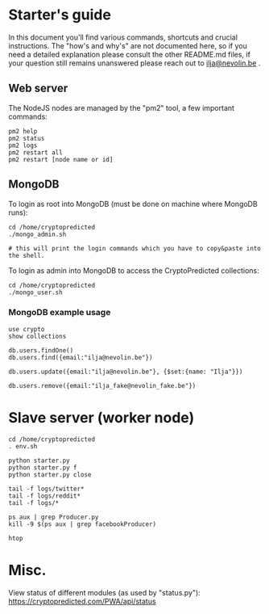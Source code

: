 # Starter's guide

In this document you'll find various commands, shortcuts and crucial instructions. The "how's and why's" are not documented here, so if you need a detailed explanation please consult the other README.md files, if your question still remains unanswered please reach out to ilja@nevolin.be .

## Web server
The  NodeJS nodes are managed by the "pm2" tool, a few important commands:
```
pm2 help
pm2 status
pm2 logs
pm2 restart all
pm2 restart [node name or id]
```

## MongoDB
To login as root into MongoDB (must be done on machine where MongoDB runs):
```
cd /home/cryptopredicted
./mongo_admin.sh

# this will print the login commands which you have to copy&paste into the shell.
```


To login as admin into MongoDB to access the CryptoPredicted collections:
```
cd /home/cryptopredicted
./mongo_user.sh
```

### MongoDB example usage
```
use crypto
show collections

db.users.findOne()
db.users.find({email:"ilja@nevolin.be"})

db.users.update({email:"ilja@nevolin.be"}, {$set:{name: "Ilja"}})

db.users.remove({email:"ilja_fake@nevolin_fake.be"})
```

# Slave server (worker node)
```
cd /home/cryptopredicted
. env.sh

python starter.py
python starter.py f
python starter.py close

tail -f logs/twitter*
tail -f logs/reddit*
tail -f logs/*

ps aux | grep Producer.py
kill -9 $(ps aux | grep facebookProducer)

htop
```

# Misc.

View status of different modules (as used by "status.py"):
https://cryptopredicted.com/PWA/api/status

